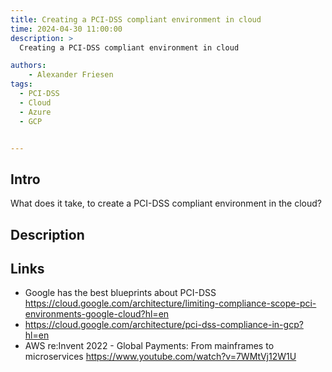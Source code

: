 ```yaml
---
title: Creating a PCI-DSS compliant environment in cloud
time: 2024-04-30 11:00:00
description: >
  Creating a PCI-DSS compliant environment in cloud

authors:
    - Alexander Friesen
tags:
  - PCI-DSS
  - Cloud
  - Azure
  - GCP


---
```


## Intro

What does it take, to create a PCI-DSS compliant environment in the cloud?

## Description


## Links

- Google has the best blueprints about PCI-DSS <https://cloud.google.com/architecture/limiting-compliance-scope-pci-environments-google-cloud?hl=en>
- <https://cloud.google.com/architecture/pci-dss-compliance-in-gcp?hl=en>
- AWS re:Invent 2022 - Global Payments: From mainframes to microservices <https://www.youtube.com/watch?v=7WMtVj12W1U>

